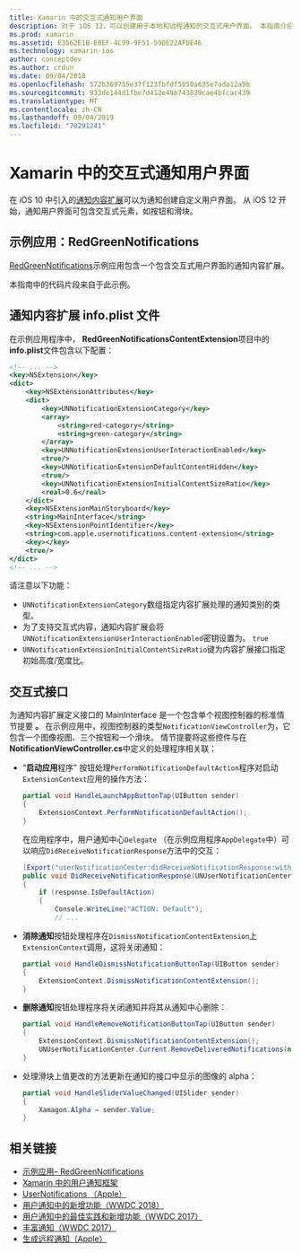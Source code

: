 ```yaml
---
title: Xamarin 中的交互式通知用户界面
description: 对于 iOS 12，可以创建用于本地和远程通知的交互式用户界面。 本指南介绍如何将这些功能与 Xamarin 配合使用。
ms.prod: xamarin
ms.assetid: E3562E1B-E0EF-4C99-9F51-59DE22AFDE46
ms.technology: xamarin-ios
author: conceptdev
ms.author: crdun
ms.date: 09/04/2018
ms.openlocfilehash: 572b369755e37f123fbfdf5850a635e7ada12a9b
ms.sourcegitcommit: 933de144d1fbe7d412e49b743839cae4bfcac439
ms.translationtype: MT
ms.contentlocale: zh-CN
ms.lasthandoff: 09/04/2019
ms.locfileid: "70291241"
---
```

# <a name="interactive-notification-user-interfaces-in-xamarinios"></a>Xamarin 中的交互式通知用户界面

在 iOS 10 中引入的[通知内容扩展](~/ios/platform/user-notifications/advanced-user-notifications.md)可以为通知创建自定义用户界面。 从 iOS 12 开始，通知用户界面可包含交互式元素，如按钮和滑块。

## <a name="sample-app-redgreennotifications"></a>示例应用：RedGreenNotifications

[RedGreenNotifications](https://docs.microsoft.com/samples/xamarin/ios-samples/ios12-redgreennotifications)示例应用包含一个包含交互式用户界面的通知内容扩展。

本指南中的代码片段来自于此示例。

## <a name="notification-content-extension-infoplist-file"></a>通知内容扩展 info.plist 文件

在示例应用程序中， **RedGreenNotificationsContentExtension**项目中的**info.plist**文件包含以下配置：

```xml
<!-- ... -->
<key>NSExtension</key>
<dict>
    <key>NSExtensionAttributes</key>
    <dict>
        <key>UNNotificationExtensionCategory</key>
        <array>
            <string>red-category</string>
            <string>green-category</string>
        </array>
        <key>UNNotificationExtensionUserInteractionEnabled</key>
        <true/>
        <key>UNNotificationExtensionDefaultContentHidden</key>
        <true/>
        <key>UNNotificationExtensionInitialContentSizeRatio</key>
        <real>0.6</real>
    </dict>
    <key>NSExtensionMainStoryboard</key>
    <string>MainInterface</string>
    <key>NSExtensionPointIdentifier</key>
    <string>com.apple.usernotifications.content-extension</string>
    <key></key>
    <true/>
</dict>
<!-- ... -->
```

请注意以下功能：

- `UNNotificationExtensionCategory`数组指定内容扩展处理的通知类别的类型。
- 为了支持交互式内容，通知内容扩展会将`UNNotificationExtensionUserInteractionEnabled`密钥设置为。 `true`
- `UNNotificationExtensionInitialContentSizeRatio`键为内容扩展接口指定初始高度/宽度比。

## <a name="interactive-interface"></a>交互式接口

为通知内容扩展定义接口的 MainInterface 是一个包含单个视图控制器的标准情节提要 **。** 在示例应用中，视图控制器的类型`NotificationViewController`为，它包含一个图像视图、三个按钮和一个滑块。 情节提要将这些控件与在**NotificationViewController.cs**中定义的处理程序相关联：

- "**启动应用**程序" 按钮处理`PerformNotificationDefaultAction`程序对启动`ExtensionContext`应用的操作方法：

    ```csharp
    partial void HandleLaunchAppButtonTap(UIButton sender)
    {
        ExtensionContext.PerformNotificationDefaultAction();
    }
    ```

    在应用程序中，用户通知中心`Delegate` （在示例应用程序`AppDelegate`中）可以响应`DidReceiveNotificationResponse`方法中的交互：

    ```csharp
    [Export("userNotificationCenter:didReceiveNotificationResponse:withCompletionHandler:")]
    public void DidReceiveNotificationResponse(UNUserNotificationCenter center, UNNotificationResponse response, System.Action completionHandler)
    {
        if (response.IsDefaultAction)
        {
            Console.WriteLine("ACTION: Default");
            // ...
    ```

- **消除通知**按钮处理程序在`DismissNotificationContentExtension`上`ExtensionContext`调用，这将关闭通知：

    ```csharp
    partial void HandleDismissNotificationButtonTap(UIButton sender)
    {
        ExtensionContext.DismissNotificationContentExtension();
    }
    ```

- **删除通知**按钮处理程序将关闭通知并将其从通知中心删除：

    ```csharp
    partial void HandleRemoveNotificationButtonTap(UIButton sender)
    {
        ExtensionContext.DismissNotificationContentExtension();
        UNUserNotificationCenter.Current.RemoveDeliveredNotifications(new string[] { notification.Request.Identifier });
    }
    ```

- 处理滑块上值更改的方法更新在通知的接口中显示的图像的 alpha：

    ```csharp
    partial void HandleSliderValueChanged(UISlider sender)
    {
        Xamagon.Alpha = sender.Value;
    }
    ```

## <a name="related-links"></a>相关链接

- [示例应用– RedGreenNotifications](https://docs.microsoft.com/samples/xamarin/ios-samples/ios12-redgreennotifications)
- [Xamarin 中的用户通知框架](~/ios/platform/user-notifications/index.md)
- [UserNotifications （Apple）](https://developer.apple.com/documentation/usernotifications?language=objc)
- [用户通知中的新增功能（WWDC 2018）](https://developer.apple.com/videos/play/wwdc2018/710/)
- [用户通知中的最佳实践和新增功能（WWDC 2017）](https://developer.apple.com/videos/play/wwdc2017/708/)
- [丰富通知（WWDC 2017）](https://developer.apple.com/videos/play/wwdc2017/817/)
- [生成远程通知（Apple）](https://developer.apple.com/documentation/usernotifications/setting_up_a_remote_notification_server/generating_a_remote_notification)
